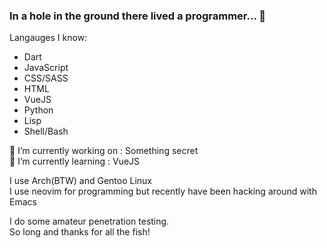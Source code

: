 ### In a hole in the ground there lived a programmer... 👋

Langauges I know:
* Dart
* JavaScript
* CSS/SASS
* HTML
* VueJS
* Python
* Lisp
* Shell/Bash

🔭 I’m currently working on : Something secret   
🌱 I’m currently learning : VueJS    

I use Arch(BTW) and Gentoo Linux   
I use neovim for programming but recently have been hacking around with Emacs  

I do some amateur penetration testing.   
So long and thanks for all the fish!
<!--
**HashTag-4512/HashTag-4512** is a ✨ _special_ ✨ repository because its `README.md` (this file) appears on your GitHub profile.

Here are some ideas to get you started:

- 🔭 I’m currently working on ...
- 🌱 I’m currently learning ...
- 👯 I’m looking to collaborate on ...
- 🤔 I’m looking for help with ...
- 💬 Ask me about ...
- 📫 How to reach me: ...
- 😄 Pronouns: ...
- ⚡ Fun fact: ...
-->
